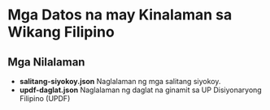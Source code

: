 # Mga Datos na may Kinalaman sa Wikang Filipino

## Mga Nilalaman

* **salitang-siyokoy.json** Naglalaman ng mga salitang siyokoy.
* **updf-daglat.json** Naglalaman ng daglat na ginamit sa UP Disiyonaryong
Filipino (UPDF)